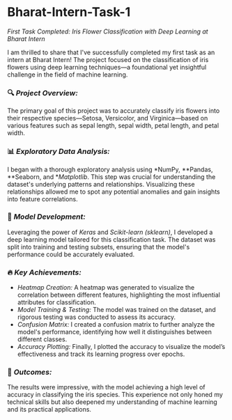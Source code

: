 # Bharat-Intern-Task-1
 *First Task Completed: Iris Flower Classification with Deep Learning at Bharat Intern* 

I am thrilled to share that I've successfully completed my first task as an intern at Bharat Intern! The project focused on the classification of iris flowers using deep learning techniques—a foundational yet insightful challenge in the field of machine learning.

### 🔍 *Project Overview:*
The primary goal of this project was to accurately classify iris flowers into their respective species—Setosa, Versicolor, and Virginica—based on various features such as sepal length, sepal width, petal length, and petal width.

### 📊 *Exploratory Data Analysis:*
I began with a thorough exploratory analysis using *NumPy, **Pandas, **Seaborn, and **Matplotlib*. This step was crucial for understanding the dataset's underlying patterns and relationships. Visualizing these relationships allowed me to spot any potential anomalies and gain insights into feature correlations.

### 🧠 *Model Development:*
Leveraging the power of *Keras* and *Scikit-learn (sklearn)*, I developed a deep learning model tailored for this classification task. The dataset was split into training and testing subsets, ensuring that the model's performance could be accurately evaluated.

### 🔥 *Key Achievements:*
- *Heatmap Creation:* A heatmap was generated to visualize the correlation between different features, highlighting the most influential attributes for classification.
- *Model Training & Testing:* The model was trained on the dataset, and rigorous testing was conducted to assess its accuracy.
- *Confusion Matrix:* I created a confusion matrix to further analyze the model's performance, identifying how well it distinguishes between different classes.
- *Accuracy Plotting:* Finally, I plotted the accuracy to visualize the model’s effectiveness and track its learning progress over epochs.

### 🚀 *Outcomes:*
The results were impressive, with the model achieving a high level of accuracy in classifying the iris species. This experience not only honed my technical skills but also deepened my understanding of machine learning and its practical applications.






